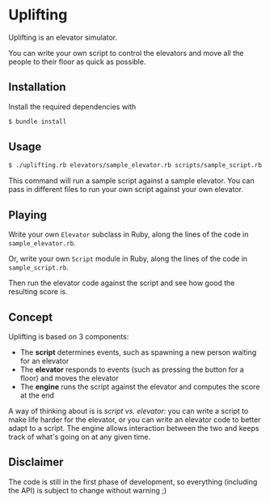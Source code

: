 # Uplifting

Uplifting is an elevator simulator.

You can write your own script to control the elevators and move all the people to their floor as quick as possible.

## Installation

Install the required dependencies with

```sh
$ bundle install
```

## Usage

```sh
$ ./uplifting.rb elevators/sample_elevator.rb scripts/sample_script.rb
```

This command will run a sample script against a sample elevator. You can pass in different files to run your own script against your own elevator.

## Playing

Write your own `Elevator` subclass in Ruby, along the lines of the code in `sample_elevator.rb`.

Or, write your own `Script` module in Ruby, along the lines of the code in `sample_script.rb`.

Then run the elevator code against the script and see how good the resulting score is.

## Concept

Uplifting is based on 3 components:

 * The **script** determines events, such as spawning a new person waiting for an elevator
 * The **elevator** responds to events (such as pressing the button for a floor) and moves the elevator
 * The **engine** runs the script against the elevator and computes the score at the end

A way of thinking about is is *script vs. elevator*: you can write a script to make life harder for the elevator, or you can write an elevator code to better adapt to a script. The engine allows interaction between the two and keeps track of what's going on at any given time.

## Disclaimer

The code is still in the first phase of development, so everything (including the API) is subject to change without warning ;)
